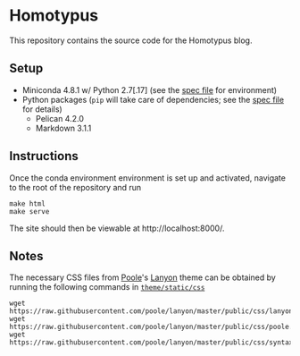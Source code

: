 # Homotypus
This repository contains the source code for the Homotypus blog.

## Setup
* Miniconda 4.8.1 w/ Python 2.7[.17] (see the [spec file][conda] for
  environment)
* Python packages (`pip` will take care of dependencies; see the
  [spec file][pip] for details)
  * Pelican 4.2.0
  * Markdown 3.1.1

[conda]: spec/conda.txt
[pip]: spec/pip.txt

## Instructions
Once the conda environment environment is set up and activated, navigate to the
root of the repository and run
```
make html
make serve
```

The site should then be viewable at http://localhost:8000/.

## Notes
The necessary CSS files from [Poole](http://getpoole.com/)'s
[Lanyon](https://github.com/poole/lanyon) theme can be obtained by running the
following commands in [`theme/static/css`][Poole CSS location]
```
wget https://raw.githubusercontent.com/poole/lanyon/master/public/css/lanyon.css
wget https://raw.githubusercontent.com/poole/lanyon/master/public/css/poole.css
wget https://raw.githubusercontent.com/poole/lanyon/master/public/css/syntax.css
```

[Poole CSS location]: theme/static/css


